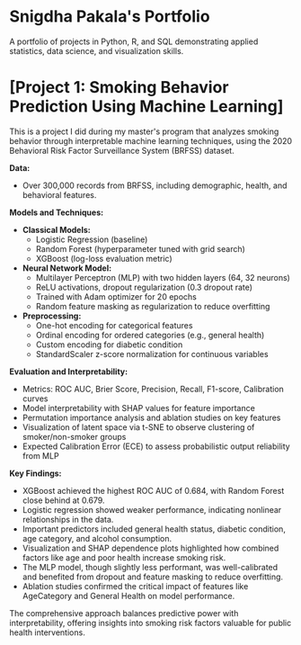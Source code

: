 # Snigdha Pakala's Portfolio
A portfolio of projects in Python, R, and SQL demonstrating applied statistics, data science, and visualization skills.

# [Project 1: Smoking Behavior Prediction Using Machine Learning]

This is a project I did during my master's program that analyzes smoking behavior through interpretable machine learning techniques, using the 2020 Behavioral Risk Factor Surveillance System (BRFSS) dataset.

**Data:**  
- Over 300,000 records from BRFSS, including demographic, health, and behavioral features.

**Models and Techniques:**  
- **Classical Models:**
  - Logistic Regression (baseline)
  - Random Forest (hyperparameter tuned with grid search)
  - XGBoost (log-loss evaluation metric)
- **Neural Network Model:**
  - Multilayer Perceptron (MLP) with two hidden layers (64, 32 neurons)
  - ReLU activations, dropout regularization (0.3 dropout rate)
  - Trained with Adam optimizer for 20 epochs
  - Random feature masking as regularization to reduce overfitting
- **Preprocessing:**  
  - One-hot encoding for categorical features  
  - Ordinal encoding for ordered categories (e.g., general health)  
  - Custom encoding for diabetic condition  
  - StandardScaler z-score normalization for continuous variables 

**Evaluation and Interpretability:**  
- Metrics: ROC AUC, Brier Score, Precision, Recall, F1-score, Calibration curves  
- Model interpretability with SHAP values for feature importance  
- Permutation importance analysis and ablation studies on key features  
- Visualization of latent space via t-SNE to observe clustering of smoker/non-smoker groups  
- Expected Calibration Error (ECE) to assess probabilistic output reliability from MLP  

**Key Findings:**  
- XGBoost achieved the highest ROC AUC of 0.684, with Random Forest close behind at 0.679.  
- Logistic regression showed weaker performance, indicating nonlinear relationships in the data.  
- Important predictors included general health status, diabetic condition, age category, and alcohol consumption.  
- Visualization and SHAP dependence plots highlighted how combined factors like age and poor health increase smoking risk.  
- The MLP model, though slightly less performant, was well-calibrated and benefited from dropout and feature masking to reduce overfitting.  
- Ablation studies confirmed the critical impact of features like AgeCategory and General Health on model performance.

The comprehensive approach balances predictive power with interpretability, offering insights into smoking risk factors valuable for public health interventions.
